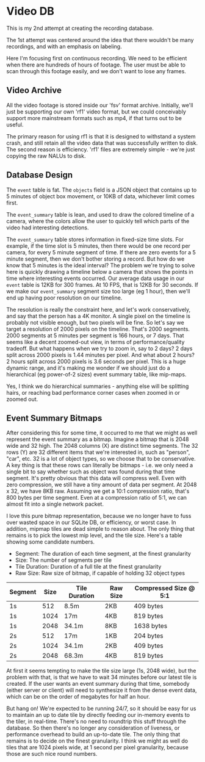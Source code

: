 # Video DB

This is my 2nd attempt at creating the recording database.

The 1st attempt was centered around the idea that there wouldn't be many
recordings, and with an emphasis on labeling.

Here I'm focusing first on continuous recording. We need to be efficient when
there are hundreds of hours of footage. The user must be able to scan through
this footage easily, and we don't want to lose any frames.

## Video Archive

All the video footage is stored inside our 'fsv' format archive. Initially,
we'll just be supporting our own 'rf1' video format, but we could conceivably
support more mainstream formats such as mp4, if that turns out to be useful.

The primary reason for using rf1 is that it is designed to withstand a system
crash, and still retain all the video data that was successfully written to
disk. The second reason is efficiency. 'rf1' files are extremely simple - we're
just copying the raw NALUs to disk.

## Database Design

The `event` table is fat. The `objects` field is a JSON object that contains up
to 5 minutes of object box movement, or 10KB of data, whichever limit comes
first.

The `event_summary` table is lean, and used to draw the colored timeline of a
camera, where the colors allow the user to quickly tell which parts of the video
had interesting detections.

The `event_summary` table stores information in fixed-size time slots. For
example, if the time slot is 5 minutes, then there would be one record per
camera, for every 5 minute segment of time. If there are zero events for a 5
minute segment, then we don't bother storing a record. But how do we know that 5
minutes is the ideal interval? The problem we're trying to solve here is quickly
drawing a timeline below a camera that shows the points in time where
interesting events occurred. Our average data usage in our `event` table is 12KB
for 300 frames. At 10 FPS, that is 12KB for 30 seconds. If we make our
`event_summary` segment size too large (eg 1 hour), then we'll end up having
poor resolution on our timeline.

The resolution is really the constraint here, and let's work conservatively, and
say that the person has a 4K monitor. A single pixel on the timeline is probably
not visible enough, but two pixels will be fine. So let's say we target a
resolution of 2000 pixels on the timeline. That's 2000 segments. 2000 segments
at 5 minutes per segment is 166 hours, or 7 days. That seems like a decent
zoomed-out view, in terms of performance/quality tradeoff. But what happens when
we try to zoom in, say to 2 days? 2 days split across 2000 pixels is 1.44
minutes per pixel. And what about 2 hours? 2 hours split across 2000 pixels is
3.6 seconds per pixel. This is a huge dynamic range, and it's making me wonder
if we should just do a hierarchical (eg power-of-2 sizes) event summary table,
like mip-maps.

Yes, I think we do hierarchical summaries - anything else will be splitting
hairs, or reaching bad performance corner cases when zoomed in or zoomed out.

## Event Summary Bitmaps

After considering this for some time, it occurred to me that we might as well
represent the event summary as a bitmap. Imagine a bitmap that is 2048 wide and
32 high. The 2048 columns (X) are distinct time segments. The 32 rows (Y) are 32
different items that we're interested in, such as "person", "car", etc. 32 is a
lot of object types, so we choose that to be conservative. A key thing is that
these rows can literally be bitmaps - i.e. we only need a single bit to say
whether such as object was found during that time segment. It's pretty obvious
that this data will compress well. Even with zero compression, we still have a
tiny amount of data per segment. At 2048 x 32, we have 8KB raw. Assuming we get
a 10:1 compression ratio, that's 800 bytes per time segment. Even at a
compression ratio of 5:1, we can almost fit into a single network packet.

I love this pure bitmap representation, because we no longer have to fuss over
wasted space in our SQLite DB, or efficiency, or worst case. In addition, mipmap
tiles are dead simple to reason about. The only thing that remains is to pick
the lowest mip level, and the tile size. Here's a table showing some candidate
numbers.

-   Segment: The duration of each time segment, at the finest granularity
-   Size: The number of segments per tile
-   Tile Duration: Duration of a full tile at the finest granularity
-   Raw Size: Raw size of bitmap, if capable of holding 32 object types

| Segment | Size | Tile Duration | Raw Size | Compressed Size @ 5:1 |
| ------- | ---- | ------------- | -------- | --------------------- |
| 1s      | 512  | 8.5m          | 2KB      | 409 bytes             |
| 1s      | 1024 | 17m           | 4KB      | 819 bytes             |
| 1s      | 2048 | 34.1m         | 8KB      | 1638 bytes            |
| 2s      | 512  | 17m           | 1KB      | 204 bytes             |
| 2s      | 1024 | 34.1m         | 2KB      | 409 bytes             |
| 2s      | 2048 | 68.3m         | 4KB      | 819 bytes             |

At first it seems tempting to make the tile size large (1s, 2048 wide), but the
problem with that, is that we have to wait 34 minutes before our latest tile is
created. If the user wants an event summary during that time, somebody (either
server or client) will need to synthesize it from the dense event data, which
can be on the order of megabytes for half an hour.

But hang on! We're expected to be running 24/7, so it should be easy for us to
maintain an up to date tile by directly feeding our in-memory events to the
tiler, in real-time. There's no need to roundtrip this stuff through the
database. So then there's no longer any consideration of liveness, or
performance overhead to build an up-to-date tile. The only thing that remains is
to decide on the finest granularity. I think we might as well do tiles that are
1024 pixels wide, at 1 second per pixel granularity, because those are such nice
round numbers.
